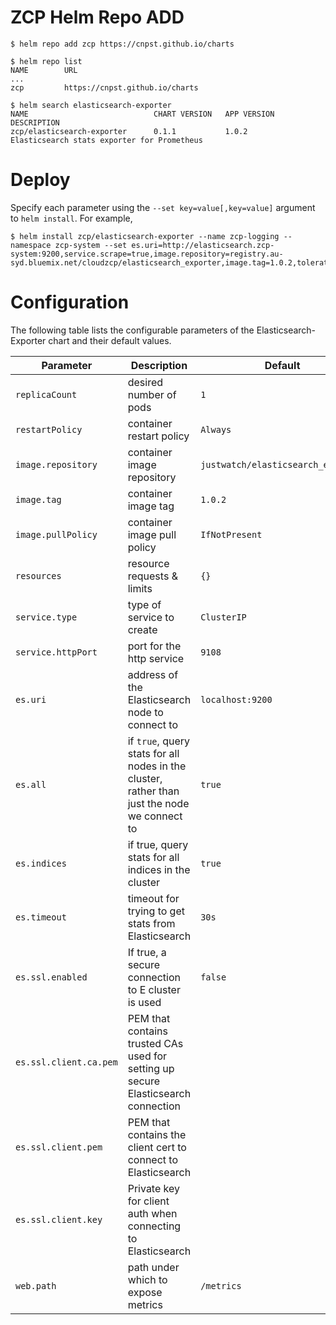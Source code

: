# ZCP Helm Repo ADD

```
$ helm repo add zcp https://cnpst.github.io/charts

$ helm repo list
NAME        URL
...
zcp         https://cnpst.github.io/charts

$ helm search elasticsearch-exporter
NAME                            CHART VERSION   APP VERSION DESCRIPTION           
zcp/elasticsearch-exporter      0.1.1           1.0.2       Elasticsearch stats exporter for Prometheus
```
# Deploy 
Specify each parameter using the `--set key=value[,key=value]` argument to `helm install`. For example,
 
```
$ helm install zcp/elasticsearch-exporter --name zcp-logging --namespace zcp-system --set es.uri=http://elasticsearch.zcp-system:9200,service.scrape=true,image.repository=registry.au-syd.bluemix.net/cloudzcp/elasticsearch_exporter,image.tag=1.0.2,toleration.enabled=true
```

# Configuration

The following table lists the configurable parameters of the Elasticsearch-Exporter chart and their default values.

Parameter | Description | Default
--- | --- | ---
`replicaCount` | desired number of pods | `1`
`restartPolicy` | container restart policy | `Always`
`image.repository` | container image repository | `justwatch/elasticsearch_exporter`
`image.tag` | container image tag | `1.0.2`
`image.pullPolicy` | container image pull policy | `IfNotPresent`
`resources` | resource requests & limits | `{}`
`service.type` | type of service to create | `ClusterIP`
`service.httpPort` | port for the http service | `9108`
`es.uri` | address of the Elasticsearch node to connect to | `localhost:9200`
`es.all` | if `true`, query stats for all nodes in the cluster, rather than just the node we connect to | `true`
`es.indices` | if true, query stats for all indices in the cluster | `true`
`es.timeout` | timeout for trying to get stats from Elasticsearch | `30s`
`es.ssl.enabled` | If true, a secure connection to E cluster is used | `false`
`es.ssl.client.ca.pem` | PEM that contains trusted CAs used for setting up secure Elasticsearch connection |
`es.ssl.client.pem` | PEM that contains the client cert to connect to Elasticsearch |
`es.ssl.client.key` | Private key for client auth when connecting to Elasticsearch |
`web.path` | path under which to expose metrics | `/metrics`



